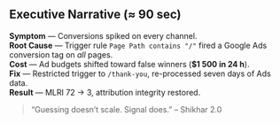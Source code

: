 ## Executive Narrative (≈ 90 sec)

**Symptom** — Conversions spiked on every channel.  
**Root Cause** — Trigger rule `Page Path contains "/"` fired a Google Ads conversion tag on *all* pages.  
**Cost** — Ad budgets shifted toward false winners (**$1 500 in 24 h**).  
**Fix** — Restricted trigger to `/thank-you`, re-processed seven days of Ads data.  
**Result** — MLRI 72 → 3, attribution integrity restored.

> “Guessing doesn’t scale. Signal does.” – Shikhar 2.0
